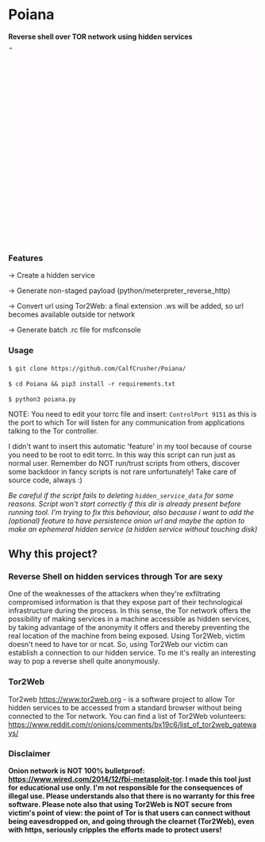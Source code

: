 # Poiana

**Reverse shell over TOR network using hidden services**

![](https://github.com/CalfCrusher/Poiana/blob/main/poiana.gif)

### Features

-> Create a hidden service

-> Generate non-staged payload (python/meterpreter_reverse_http)

-> Convert url using Tor2Web: a final extension .ws will be added, so url becomes available outside tor network

-> Generate batch .rc file for msfconsole

### Usage

`$ git clone https://github.com/CalfCrusher/Poiana/`

`$ cd Poiana && pip3 install -r requirements.txt`

`$ python3 poiana.py`

NOTE: You need to edit your torrc file and insert: `ControlPort 9151` as this is the port to which Tor will listen for any communication from applications talking to the Tor controller.

I didn't want to insert this automatic 'feature' in my tool because of course you need to be root to edit torrc. In this way this script can run just as normal user. Remember do NOT run/trust scripts from others, discover some backdoor in fancy scripts is not rare unfortunately! Take care of source code, always :)

*Be careful if the script fails to deleting `hidden_service_data` for some reasons. Script won't start correctly if this dir is already present before running tool. I'm trying to fix this behaviour, also because i want to add the (optional) feature to have persistence onion url and maybe the option to make an ephemeral hidden service (a hidden service without touching disk)*
 
## Why this project?

### Reverse Shell on hidden services through Tor are sexy

One of the weaknesses of the attackers when they're exfiltrating compromised information is that they
expose part of their technological infrastructure during the process. In this sense, the Tor network offers the possibility of making services in a machine accessible as hidden services, by taking advantage of the anonymity it offers and thereby preventing the real location of the machine from being exposed. Using Tor2Web, victim doesn't need to have tor or ncat. So, using Tor2Web our victim can establish a connection to our hidden service. To me it's really an interesting way to pop a reverse shell quite anonymously.

### Tor2Web

Tor2web https://www.tor2web.org - is a software project to allow Tor hidden services to be accessed from a standard browser without being connected to the Tor network. You can find a list of Tor2Web volunteers: https://www.reddit.com/r/onions/comments/bx19c6/list_of_tor2web_gateways/

### Disclaimer

**Onion network is NOT 100% bulletproof: https://www.wired.com/2014/12/fbi-metasploit-tor.
I made this tool just for educational use only. I'm not responsible for the consequences of illegal use. Please understands also that there is no warranty for this free software. Please note also that using Tor2Web is NOT secure from victim's point of view: the point of Tor is that users can connect without being eavesdropped on, and going through the clearnet (Tor2Web), even with https, seriously cripples the efforts made to protect users!**

